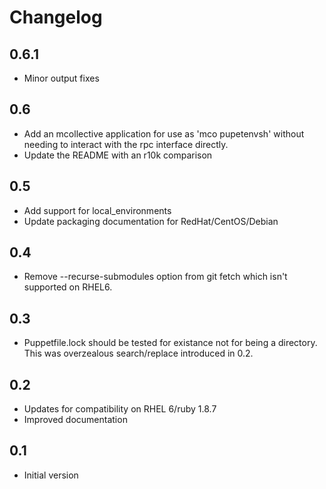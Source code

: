 Changelog
=========

0.6.1
---

 - Minor output fixes

0.6
---

 - Add an mcollective application for use as 'mco pupetenvsh' without needing
   to interact with the rpc interface directly.
 - Update the README with an r10k comparison

0.5
---

 - Add support for local_environments
 - Update packaging documentation for RedHat/CentOS/Debian

0.4
---

 - Remove --recurse-submodules option from git fetch which isn't supported
   on RHEL6.

0.3
---

 - Puppetfile.lock should be tested for existance not for being a directory.
   This was overzealous search/replace introduced in 0.2.

0.2
---

 - Updates for compatibility on RHEL 6/ruby 1.8.7
 - Improved documentation

0.1
---

 - Initial version
